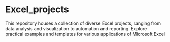 # Excel_projects
This repository houses a collection of diverse Excel projects, ranging from data analysis and visualization to automation and reporting. Explore practical examples and templates for various applications of Microsoft Excel
